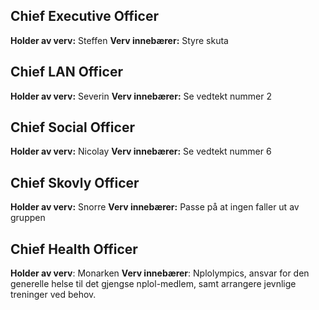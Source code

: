 ## Chief Executive Officer

**Holder av verv:** Steffen
**Verv innebærer:** Styre skuta

## Chief LAN Officer

**Holder av verv:** Severin
**Verv innebærer:** Se vedtekt nummer 2

## Chief Social Officer

**Holder av verv:** Nicolay
**Verv innebærer:** Se vedtekt nummer 6

## Chief Skovly Officer

**Holder av verv:** Snorre
**Verv innebærer:** Passe på at ingen faller ut av gruppen

## Chief Health Officer

**Holder av verv**: Monarken
**Verv innebærer**: Nplolympics, ansvar for den generelle helse til det gjengse nplol-medlem, samt arrangere jevnlige treninger ved behov.
